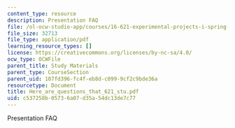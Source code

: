 ```yaml
---
content_type: resource
description: Presentation FAQ
file: /ol-ocw-studio-app/courses/16-621-experimental-projects-i-spring-2003/c537258b05736a07d35a54dc13de7c77_Here_are_questions_that_621_stu.pdf
file_size: 32713
file_type: application/pdf
learning_resource_types: []
license: https://creativecommons.org/licenses/by-nc-sa/4.0/
ocw_type: OCWFile
parent_title: Study Materials
parent_type: CourseSection
parent_uid: 107fd396-fc4f-eb8d-c099-9cf2c9bde36a
resourcetype: Document
title: Here_are_questions_that_621_stu.pdf
uid: c537258b-0573-6a07-d35a-54dc13de7c77
---
```

Presentation FAQ